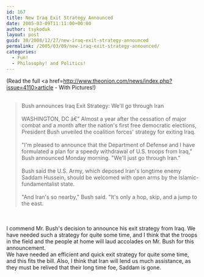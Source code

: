 ```yaml
---
id: 167
title: New Iraq Exit Strategy Announced
date: 2005-03-09T11:11:00+00:00
author: tsykoduk
layout: post
guid: 30/2008/12/27/new-iraq-exit-strategy-announced
permalink: /2005/03/09/new-iraq-exit-strategy-announced/
categories:
  - Fun!
  - Philosophy! and Politics!
---
```

(Read the full <a href=http://www.theonion.com/news/index.php?issue=4110>article - With Pictures</a>!)<br /><br /><blockquote>Bush announces Iraq Exit Strategy: We'll go through Iran<br /><br /><span class="caps">WASHINGTON</span>, DC â€” Almost a year after the cessation of major combat and a month after the nation's first free democratic elections, President Bush unveiled the coalition forces' strategy for exiting Iraq.<br /><br />"I'm pleased to announce that the Department of Defense and I have formulated a plan for a speedy withdrawal of U.S. troops from Iraq," Bush announced Monday morning. "We'll just go through Iran."<br /><br />Bush said the U.S. Army, which deposed Iran's longtime enemy Saddam Hussein, should be welcomed with open arms by the Islamic-fundamentalist state.<br /><br />"And Iran's so nearby," Bush said. "It's only a hop, skip, and a jump to the east.<br /></blockquote><br /><br />I commend Mr. Bush's decision to announce his exit strategy from Iraq. We have needed such a strategy for quite some time, and I think that the troops in the field and the people at home will laud accolades on Mr. Bush for this announcement.<br />We have needed an efficient and quick exit strategy for quite some time, and this fits the bill. Also, I think that Iran will lend us much assistance, as they must be relived that their long time foe, Saddam is gone.